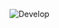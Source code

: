 



![Develop](https://img.shields.io/github/develop/Romeo-Browne/patch2/all.svg?style=flat-square)
